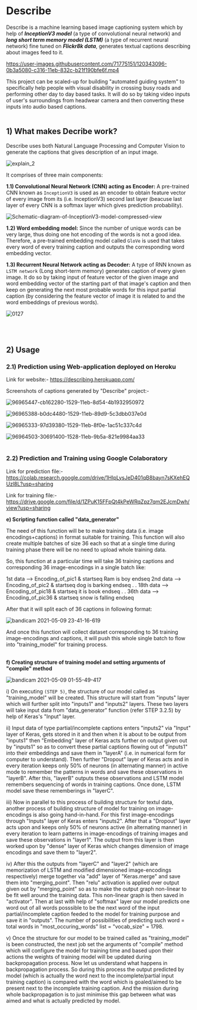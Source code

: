 # Describe
Describe is a machine learning based image captioning system which by help of ***InceptionV3 model*** (a type of convolutional neural network) and ***long short term memory model (LSTM)*** (a type of recurrent neural network) fine tuned on ***Flickr8k data***, generates textual captions describing about images feed to it. 

https://user-images.githubusercontent.com/71775151/120343096-0b3a5080-c316-11eb-832c-b21f190bfe6f.mp4

This project can be scaled-up for building "automated guiding system" to specifically help people with visual disability in crossing busy roads and performing other day to day based tasks. It will do so by taking video inputs of user's surroundings from headwear camera and then converting these inputs into audio based captions.
<br><br>

## 1) What makes Decribe work?

Describe uses both Natural Language Processing and Computer Vision to generate the captions that gives description of an input image. 

![explain_2](https://user-images.githubusercontent.com/71775151/114168565-0f697380-994e-11eb-98d3-7db106d58718.jpg)

It comprises of three main components:

**1.1) Convolutional Neural Network (CNN) acting as Encoder:** A pre-trained CNN known as ```InceptionV3``` is used as an encoder to obtain feature vector of every image from its (i.e. InceptionV3) second last layer (beacuse last layer of every CNN is a softmax layer which gives prediction probability).<br>

![Schematic-diagram-of-InceptionV3-model-compressed-view](https://user-images.githubusercontent.com/71775151/114168447-e47f1f80-994d-11eb-830b-aa212eadebc2.jpg)

**1.2) Word embedding model:** Since the number of unique words can be very large, thus doing one hot encoding of the words is not a good idea. Therefore, a pre-trained embedding model called ```GloVe``` is used that takes every word of every training caption and outputs the corresponding word embedding vector. 

**1.3) Recurrent Neural Network acting as Decoder:** A type of RNN known as ```LSTM network``` (Long short-term memory) generates caption of every given image. It do so by taking input of feature vector of the given image and word embedding vector of the starting part of that image's caption and then keep on generating the next most probable words for this input partial caption (by considering the feature vector of image it is related to and the word embeddings of previous words).<br>

![0127](https://user-images.githubusercontent.com/71775151/114167969-42f7ce00-994d-11eb-962e-638cbe27bd28.jpg)

<br><br>

## 2) Usage

### 2.1) Prediction using Web-application deployed on Heroku
Link for website:- https://describing.herokuapp.com/

Screenshots of captions generated by "Describe" project:-

![96965447-cb162280-1529-11eb-8d54-4b1932950972](https://user-images.githubusercontent.com/71775151/114160431-8ac62780-9944-11eb-9ea6-ba2ac1b2a7a9.png)

![96965388-b0dc4480-1529-11eb-89d9-5c3dbb037e0d](https://user-images.githubusercontent.com/71775151/114160437-8d288180-9944-11eb-960c-3acd586e70c6.png)

![96965333-97d39380-1529-11eb-8f0e-1ac51c337c4d](https://user-images.githubusercontent.com/71775151/114160441-8e59ae80-9944-11eb-8568-876859131246.png)

![96964503-30691400-1528-11eb-9b5a-821e9984aa33](https://user-images.githubusercontent.com/71775151/114160445-8f8adb80-9944-11eb-823e-68a71ecaa72a.png)
<br>
<br>

### 2.2) Prediction and Training using Google Colaboratory
Link for prediction file:- https://colab.research.google.com/drive/1HIpLysJeD401qB8bayn7sKXehEQUzl8L?usp=sharing

Link for training file:- https://drive.google.com/file/d/1ZPuK15FFpQt4kPeWRqZpz7qm2EJcmDwh/view?usp=sharing



**e) Scripting function called "data_generator"**

The need of this function will be to make training data (i.e. image encodings+captions) in format suitable for training. This function will also create multiple batches of size 36 each so that at a single time during training phase there will be no need to upload whole training data.

So, this function at a particular time will take 36 training captions and corresponding 36 image-encodings in a single batch like:

1st data --> Encoding_of_pic1 & startseq Ram is boy endseq
2nd data --> Encoding_of_pic2 & startseq dog is barking endseq
.
.
18th data --> Encoding_of_pic18 & startseq it is book endseq
.
.
36th data --> Encoding_of_pic36 & startseq snow is falling endseq

After that it will split each of 36 captions in following format:

![bandicam 2021-05-09 23-41-16-619](https://user-images.githubusercontent.com/71775151/117582876-cd387b00-b121-11eb-8ab4-9e1f87115ba2.jpg)

And once this function will collect dataset corresponding to 36 training image-encodings and captions, it will push this whole single batch to flow into "training_model" for training process.
<br>
<br>

**f) Creating structure of training model and setting arguments of "compile" method** 

![bandicam 2021-05-09 01-55-49-417](https://user-images.githubusercontent.com/71775151/117552662-6c9a3700-b06a-11eb-9add-e0e0ec47fbca.jpg)

i) On executing ```(STEP 5)```, the structure of our model called as "training_model" will be created. This structure will start from "inputs" layer which will further split into "inputs1" and "inputs2" layers. These two layers will take input data from "data_generator" function (refer STEP 3.2.5) by help of Keras's "Input" layer. 

ii) Input data of type partial/incomplete captions enters "inputs2" via "Input" layer of Keras, gets stored in it and then when it is about to be output from "inputs1" then "Embedding" layer of Keras acts further on output given out by "inputs1" so as to convert these partial captions flowing out of "inputs1" into their embeddings and save them in "layerA" (i.e. in numerical form for computer to understand). Then further "Dropout" layer of Keras acts and in every iteration keeps only 50% of neurons (in alternating manner) in active mode to remember the patterns in words and save these observations in "layerB". After this, "layerB" outputs these observations and LSTM model remembers sequencing of words in training captions. Once done, LSTM model save these rememberings in "layerC".

iii) Now in parallel to this process of building structure for textul data, another process of building structure of model for training on image-encodings is also going hand-in-hand. For this first image-encodings through "Inputs" layer of Keras enters "inputs2". After that a "Dropout" layer acts upon and keeps only 50% of neurons active (in alternating manner) in every iteration to learn patterns in image-encodings of training images and save these observations in "layer1". The output from this layer is then worked upon by "dense" layer of Keras which changes dimension of image encodings and save them to "layer2".

iv) After this the outputs from "layerC" and "layer2" (which are memorization of LSTM and modified dimensioned image-encodings respectively) merge together via "add" layer of "Keras.merge" and save them into "merging_point". Then "relu" activation is applied over output given out by "merging_point" so as to make the output graph non-linear to be fit well around the training data. This non-linear graph is then saved in "activator". Then at last with help of "softmax" layer our model predicts one word out of all words posssible to be the next word of the input partial/incomplete caption feeded to the model for training purpose and save it in "outputs". The number of possibilities of predicting such word = total words in "most_occuring_words" list = "vocab_size" = 1798.

v) Once the structure for our model to be trained called as "training_model" is been constructed, the next job set the arguments of "compile" method which will configure the model for training time and based upon their actions the weights of training model will be updated during backpropagation process. Now let us understand what happens in backpropagation process. So during this process the output predicted by model (which is actually the word next to the incomplete/partial input training caption) is compared with the word which is goaled/aimed to be present next to the incomplete training caption. And the mission during whole backpropagation is to just minimise this gap between what was aimed and what is actually predicted by model.
